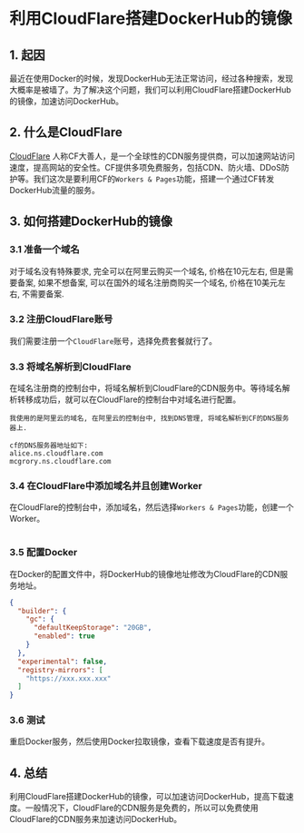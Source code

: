 # 利用CloudFlare搭建DockerHub的镜像

## 1. 起因

最近在使用Docker的时候，发现DockerHub无法正常访问，经过各种搜索，发现大概率是被墙了。为了解决这个问题，我们可以利用CloudFlare搭建DockerHub的镜像，加速访问DockerHub。

## 2. 什么是CloudFlare

[CloudFlare](https://dash.cloudflare.com/)
人称CF大善人，是一个全球性的CDN服务提供商，可以加速网站访问速度，提高网站的安全性。CF提供多项免费服务，包括CDN、防火墙、DDoS防护等。我们这次是要利用CF的`Workers &
Pages`功能，搭建一个通过CF转发DockerHub流量的服务。

## 3. 如何搭建DockerHub的镜像

### 3.1 准备一个域名

对于域名没有特殊要求, 完全可以在阿里云购买一个域名, 价格在10元左右, 但是需要备案, 如果不想备案, 可以在国外的域名注册商购买一个域名,
价格在10美元左右, 不需要备案.

### 3.2 注册CloudFlare账号

我们需要注册一个`CloudFlare`账号，选择免费套餐就行了。

### 3.3 将域名解析到CloudFlare

在域名注册商的控制台中，将域名解析到CloudFlare的CDN服务中。等待域名解析转移成功后，就可以在CloudFlare的控制台中对域名进行配置。

```
我使用的是阿里云的域名, 在阿里云的控制台中, 找到DNS管理, 将域名解析到CF的DNS服务器上. 

cf的DNS服务器地址如下:
alice.ns.cloudflare.com
mcgrory.ns.cloudflare.com
```

### 3.4 在CloudFlare中添加域名并且创建Worker


在CloudFlare的控制台中，添加域名，然后选择`Workers & Pages`功能，创建一个Worker。

```javascript

```

### 3.5 配置Docker

在Docker的配置文件中，将DockerHub的镜像地址修改为CloudFlare的CDN服务地址。

```json
{
  "builder": {
    "gc": {
      "defaultKeepStorage": "20GB",
      "enabled": true
    }
  },
  "experimental": false,
  "registry-mirrors": [
    "https://xxx.xxx.xxx"
  ]
}
```

### 3.6 测试

重启Docker服务，然后使用Docker拉取镜像，查看下载速度是否有提升。

## 4. 总结

利用CloudFlare搭建DockerHub的镜像，可以加速访问DockerHub，提高下载速度。一般情况下，CloudFlare的CDN服务是免费的，所以可以免费使用CloudFlare的CDN服务来加速访问DockerHub。

